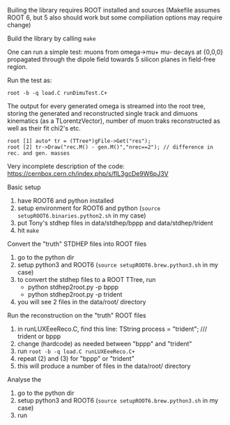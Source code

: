 
Builing the library requires ROOT installed and sources (Makefile assumes
ROOT 6, but 5 also should work but some compiliation options may require change)

Build the library by calling ``make``

One can run a simple test: muons from omega->mu+ mu- decays at {0,0,0} propagated
through the dipole field towards 5 silicon planes in field-free region.

Run the test as:

``root -b -q load.C runDimuTest.C+``

The output for every generated omega is streamed into the root tree, storing
the generated and reconstructed single track and dimuons kinematics
(as a TLorentzVector), number of muon traks reconstructed as well as their
fit chi2's etc.
````
root [1] auto* tr = (TTree*)gFile->Get("res");
root [2] tr->Draw("rec.M() - gen.M()","nrec==2"); // difference in rec. and gen. masses
````
Very incomplete description of the code: https://cernbox.cern.ch/index.php/s/flL3gcDe9W6pJ3V


Basic setup
1. have ROOT6 and python installed
2. setup environment for ROOT6 and python (`source setupROOT6.binaries.python2.sh` in my case)
3. put Tony's stdhep files in data/stdhep/bppp and data/stdhep/trident
4. hit `make`

Convert the "truth" STDHEP files into ROOT files
1. go to the python dir
2. setup python3 and ROOT6 (`source setupROOT6.brew.python3.sh` in my case)
3. to convert the stdhep files to a ROOT TTree, run
   - python stdhep2root.py -p bppp
   - python stdhep2root.py -p trident
4. you will see 2 files in the data/root/ directory

Run the reconstruction on the "truth" ROOT files
1. in runLUXEeeReco.C, find this line: TString process = "trident";  /// trident or bppp
2. change (hardcode) as needed between "bppp" and "trident"
3. run `root -b -q load.C runLUXEeeReco.C+`
2. repeat (2) and (3) for "bppp" or "trident"
4. this will produce a number of files in the data/root/ directory

Analyse the 
1. go to the python dir
2. setup python3 and ROOT6 (`source setupROOT6.brew.python3.sh` in my case)
3. run 